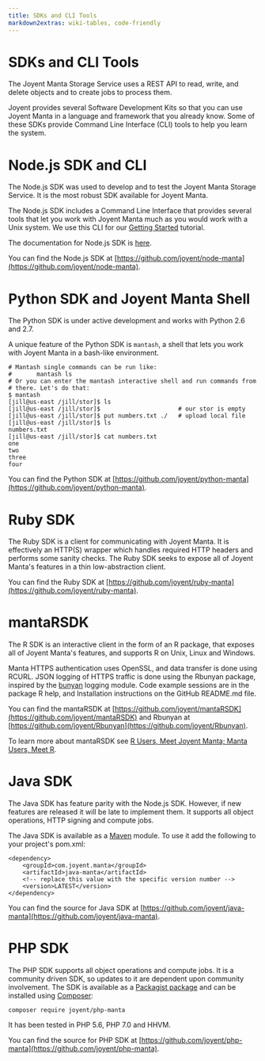 ```yaml
---
title: SDKs and CLI Tools
markdown2extras: wiki-tables, code-friendly
---
```


# SDKs and CLI Tools

The Joyent Manta Storage Service uses a REST API to read, write, and delete objects
and to create jobs to process them.

Joyent provides several Software Development Kits so that you can use Joyent Manta in
a language and framework that you already know. Some of these SDKs provide
Command Line Interface (CLI) tools to help you learn the system.


# Node.js SDK and CLI

The Node.js SDK was used to develop and to test the Joyent Manta Storage Service.
It is the most robust SDK available for Joyent Manta.

The Node.js SDK includes a Command Line Interface that provides several
tools that let you work with Joyent Manta much as you would work with a Unix system.
We use this CLI for our [Getting Started](index.html) tutorial.

The documentation for Node.js SDK is [here](nodesdk.html).


You can find the Node.js SDK at [https://github.com/joyent/node-manta](https://github.com/joyent/node-manta).


# Python SDK and Joyent Manta Shell

The Python SDK is under active development and works with Python 2.6 and 2.7.

A unique feature of the Python SDK is `mantash`, a shell that lets you work
with Joyent Manta in a bash-like environment.


	# Mantash single commands can be run like:
	#       mantash ls
	# Or you can enter the mantash interactive shell and run commands from
	# there. Let's do that:
	$ mantash
	[jill@us-east /jill/stor]$ ls
	[jill@us-east /jill/stor]$                      # our stor is empty
	[jill@us-east /jill/stor]$ put numbers.txt ./   # upload local file
	[jill@us-east /jill/stor]$ ls
	numbers.txt
	[jill@us-east /jill/stor]$ cat numbers.txt
	one
	two
	three
	four

You can find the Python SDK at [https://github.com/joyent/python-manta](https://github.com/joyent/python-manta).


# Ruby SDK

The Ruby SDK is a client for communicating with Joyent Manta.
It is effectively an HTTP(S) wrapper which handles required HTTP headers and performs some sanity checks.
The Ruby SDK seeks to expose all of Joyent Manta's features in a thin low-abstraction client.


You can find the Ruby SDK at [https://github.com/joyent/ruby-manta](https://github.com/joyent/ruby-manta).

# mantaRSDK

The R SDK is an interactive client in the form of an R package,
that exposes all of Joyent Manta's features, and supports R on Unix,
Linux and Windows.

Manta HTTPS authentication uses OpenSSL,
and data transfer is done using RCURL.
JSON logging of HTTPS traffic is done using the Rbunyan package,
inspired by the [bunyan](https://github.com/trentm/node-bunyan) logging module.
Code example sessions are in the package R help,
and Installation instructions on the GitHub README.md file.

You can find the mantaRSDK at
[https://github.com/joyent/mantaRSDK](https://github.com/joyent/mantaRSDK)
and Rbunyan at [https://github.com/joyent/Rbunyan](https://github.com/joyent/Rbunyan).

To learn more about mantaRSDK see
[R Users, Meet Joyent Manta; Manta Users, Meet R](http://www.joyent.com/blog/r-users-meet-joyent-manta-manta-users-meet-r).


# Java SDK

The Java SDK has feature parity with the Node.js SDK. However, if new features
are released it will be late to implement them. It supports all object operations,
HTTP signing and compute jobs.

The Java SDK is available as a [Maven](https://maven.apache.org/) module. To use 
it add the following to your project's pom.xml:

	<dependency>
        <groupId>com.joyent.manta</groupId>
        <artifactId>java-manta</artifactId>
        <!-- replace this value with the specific version number -->
        <version>LATEST</version>
    </dependency>

You can find the source for Java SDK at [https://github.com/joyent/java-manta](https://github.com/joyent/java-manta).


# PHP SDK

The PHP SDK supports all object operations and compute jobs. It is a community
driven SDK, so updates to it are dependent upon community involvement. The SDK
is available as a [Packagist package](https://packagist.org/packages/joyent/php-manta)
and can be installed using [Composer](https://getcomposer.org/):

    composer require joyent/php-manta

It has been tested in PHP 5.6, PHP 7.0 and HHVM. 

You can find the source for PHP SDK at [https://github.com/joyent/php-manta](https://github.com/joyent/php-manta).
